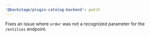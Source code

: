 ```yaml
---
'@backstage/plugin-catalog-backend': patch
---
```


Fixes an issue where `order` was not a recognized parameter for the `/entities` endpoint.
